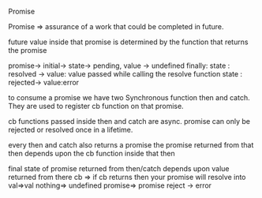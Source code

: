 Promise


Promise => assurance of a work that could be completed in future.


future value inside that promise is determined by the function that returns the promise


promise-> initial-> state-> pending, value -> undefined finally: state : resolved -> value: value passed while calling the resolve function state : rejected-> value:error

to consume a promise we have two Synchronous function then and catch. They are used to register cb function on that promise.

cb functions passed inside then and catch are async.
promise can only be rejected or resolved once in a lifetime.

every then and catch also returns a promise
the promise returned from that then depends upon the cb function inside that then

final state of promise returned from then/catch depends upon value returned from there cb => if cb returns then your promise will resolve into val=>val nothing=> undefined promise=> promise reject -> error